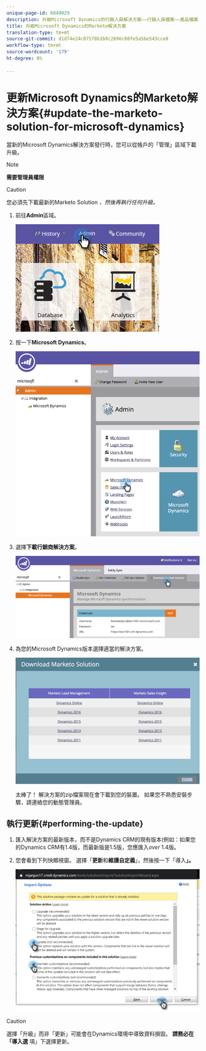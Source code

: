 ```yaml
---
unique-page-id: 6849029
description: 升級Microsoft Dynamics的行銷人員解決方案——行銷人員檔案——產品檔案
title: 升級Microsoft Dynamics的Marketo解決方案
translation-type: tm+mt
source-git-commit: d1d74e24c07578b1b0c2696c08fe5a5be543cce8
workflow-type: tm+mt
source-wordcount: '179'
ht-degree: 0%

---
```



# 更新Microsoft Dynamics的Marketo解決方案{#update-the-marketo-solution-for-microsoft-dynamics}

當新的Microsoft Dynamics解決方案發行時，您可以從帳戶的「管理」區域下載升級。

>[!NOTE]
>
>**需要管理員權限**

>[!CAUTION]
>
>您必須先下載最新的Marketo Solution _，然後再執行任何升級。_

1. 前往&#x200B;**Admin**&#x200B;區域。

   ![](assets/admin.png)

1. 按一下&#x200B;**Microsoft Dynamics**。

   ![](assets/image2015-3-16-10-3a51-3a25.png)

1. 選擇&#x200B;**下載行銷商解決方案**。

   ![](assets/image2015-3-16-10-3a52-3a1.png)

1. 為您的Microsoft Dynamics版本選擇適當的解決方案。

   ![](assets/msd-online.png)

   太棒了！ 解決方案的zip檔案現在會下載到您的裝置。 如果您不熟悉安裝步驟，請連絡您的動態管理員。

## 執行更新{#performing-the-update}

1. 匯入解決方案的最新版本，而不是Dynamics CRM的現有版本(例如：如果您的Dynamics CRM有1.4版，而最新版是1.5版，您應匯入&#x200B;_over_ 1.4版。

1. 您會看到下列快顯視窗。 選擇「**更新**&#x200B;和&#x200B;**維護自定義**」，然後按一下「導入&#x200B;**」。**

   ![](assets/update-the-marketo-solution-for-microsoft-dynamics-5.png)

>[!CAUTION]
>
>選擇「升級」而非「更新」可能會在Dynamics環境中導致資料損毀。 **請務必在「導入選** 項」下選擇更新。
